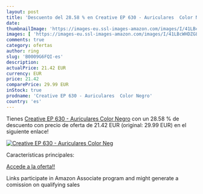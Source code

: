 ```yaml
---
layout: post
title: 'Descuento del 28.58 % en Creative EP 630 - Auriculares  Color Neg'
date: 
thumbnailImage: 'https://images-eu.ssl-images-amazon.com/images/I/41LBcWHDZGL._SL200_.jpg'
images: [ 'https://images-eu.ssl-images-amazon.com/images/I/41LBcWHDZGL._SL200_.jpg' ]
comments: true
category: ofertas
author: ring
slug: 'B0009G6FQI-es'
description:
actualPrice: 21.42 EUR
currency: EUR
price: 21.42
comparePrice: 29.99 EUR
inStock: true
prodname: 'Creative EP 630 - Auriculares  Color Negro'
country: 'es'
---
```


Tienes [Creative EP 630 - Auriculares  Color Negro](https://www.amazon.es/dp/B0009G6FQI/?tag=tolees-21) con un 28.58 % de descuento con precio de oferta de 21.42 EUR (original: 29.99 EUR) en el siguiente enlace!

[![Creative EP 630 - Auriculares  Color Neg](https://images-eu.ssl-images-amazon.com/images/I/41LBcWHDZGL._SL200_.jpg)](https://www.amazon.es/dp/B0009G6FQI/?tag=tolees-21)

Características principales:


[Accede a la oferta!!](https://www.amazon.es/dp/B0009G6FQI/?tag=tolees-21)

Links participate in Amazon Associate program and might generate a comission on qualifying sales


